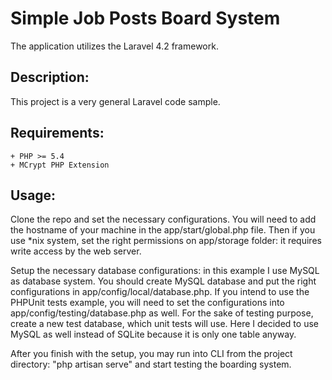 # Simple Job Posts Board System 
The application utilizes the Laravel 4.2 framework.

## Description:
This project is a very general Laravel code sample. 

## Requirements:
    + PHP >= 5.4
    + MCrypt PHP Extension

## Usage:
Clone the repo and set the necessary configurations. 
You will need to add the hostname of your machine in the app/start/global.php file.
Then if you use *nix system, set the right permissions on app/storage folder: it
requires write access by the web server.

Setup the necessary database configurations: in this example I use MySQL as database
system. You should create MySQL database and put the right configurations in 
app/config/local/database.php. If you intend to use the PHPUnit tests example, you will
need to set the configurations into app/config/testing/database.php as well. For the
sake of testing purpose, create a new test database, which unit tests will use. Here I
decided to use MySQL as well instead of SQLite because it is only one table anyway.    

After you finish with the setup, you may run into CLI from the project directory:
 "php artisan serve" and start testing the boarding system.